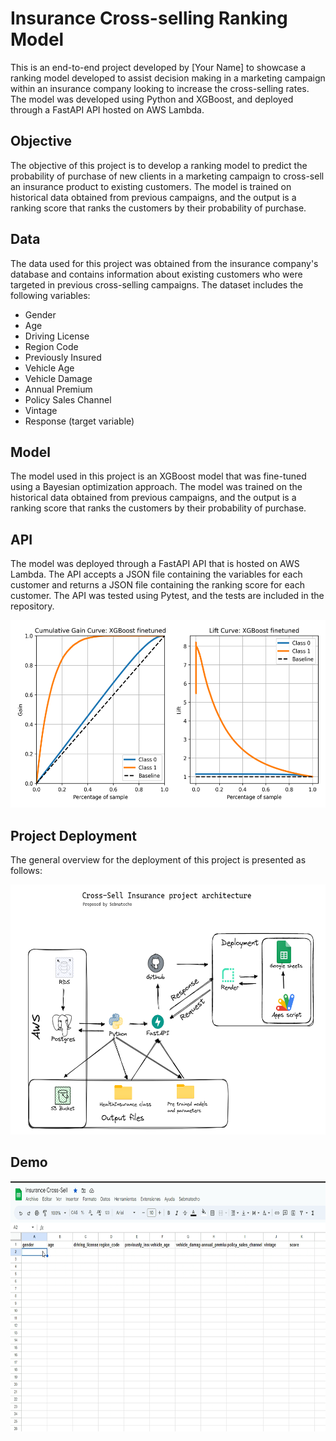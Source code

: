 # Insurance Cross-selling Ranking Model
This is an end-to-end project developed by [Your Name] to showcase a ranking model developed to assist decision making in a marketing campaign within an insurance company looking to increase the cross-selling rates. The model was developed using Python and XGBoost, and deployed through a FastAPI API hosted on AWS Lambda.

## Objective
The objective of this project is to develop a ranking model to predict the probability of purchase of new clients in a marketing campaign to cross-sell an insurance product to existing customers. The model is trained on historical data obtained from previous campaigns, and the output is a ranking score that ranks the customers by their probability of purchase.

## Data
The data used for this project was obtained from the insurance company's database and contains information about existing customers who were targeted in previous cross-selling campaigns. The dataset includes the following variables:

- Gender
- Age
- Driving License
- Region Code
- Previously Insured
- Vehicle Age
- Vehicle Damage
- Annual Premium
- Policy Sales Channel
- Vintage
- Response (target variable)

## Model
The model used in this project is an XGBoost model that was fine-tuned using a Bayesian optimization approach. The model was trained on the historical data obtained from previous campaigns, and the output is a ranking score that ranks the customers by their probability of purchase.

## API
The model was deployed through a FastAPI API that is hosted on AWS Lambda. The API accepts a JSON file containing the variables for each customer and returns a JSON file containing the ranking score for each customer. The API was tested using Pytest, and the tests are included in the repository.

<img src="models/figures/xgboost_finetuned.png" width="600" height="300" />


## Project Deployment

The general overview for the deployment of this project is presented as follows: 

<img src="project_architecture.png" width="600" height="400" />

## Demo

<img src="cross_sell_demo.gif" width="600" height="400" />


